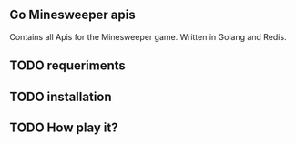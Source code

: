 ## Go Minesweeper apis

Contains all Apis for the Minesweeper game. Written in Golang and Redis.

## TODO requeriments

## TODO installation

## TODO How play it?